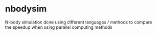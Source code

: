 # nbodysim
N-body simulation done using different languages / methods to compare the speedup when using parallel computing methods

